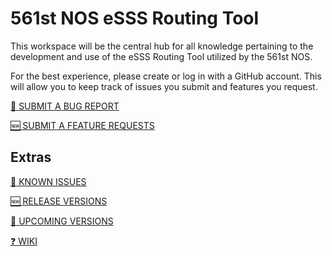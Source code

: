 # 561st NOS eSSS Routing Tool
This workspace will be the central hub for all knowledge pertaining to the development and use of the eSSS Routing Tool utilized by the 561st NOS.

For the best experience, please create or log in with a GitHub account. This will allow you to keep track of issues you submit and features you request.

[:bug: SUBMIT A BUG REPORT](https://github.com/thackmaster/561esssapp/issues/new?assignees=thackmaster&labels=bug&template=bug_report.yaml)

[:new: SUBMIT A FEATURE REQUESTS](https://github.com/thackmaster/561esssapp/issues/new?assignees=thackmaster&labels=enhancement&template=feature_request.yaml)

## Extras

[:anger: KNOWN ISSUES](https://github.com/thackmaster/561esssapp/issues)

[:new: RELEASE VERSIONS](https://github.com/thackmaster/561esssapp/releases)

[:calendar: UPCOMING VERSIONS](https://github.com/thackmaster/561esssapp/milestones)

[:question: WIKI](https://github.com/thackmaster/561esssapp/wiki)
